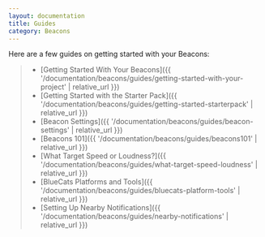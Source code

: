 ```yaml
---
layout: documentation
title: Guides
category: Beacons
---
```


Here are a few guides on getting started with your Beacons: 
 
> - [Getting Started With Your Beacons]({{ '/documentation/beacons/guides/getting-started-with-your-project' | relative_url }})
> - [Getting Started with the Starter Pack]({{ '/documentation/beacons/guides/getting-started-starterpack' | relative_url }})
> - [Beacon Settings]({{ '/documentation/beacons/guides/beacon-settings' | relative_url }})
> - [Beacons 101]({{ '/documentation/beacons/guides/beacons101' | relative_url }})
> - [What Target Speed or Loudness?]({{ '/documentation/beacons/guides/what-target-speed-loudness' | relative_url }})
> - [BlueCats Platforms and Tools]({{ '/documentation/beacons/guides/bluecats-platform-tools' | relative_url }})
> - [Setting Up Nearby Notifications]({{ '/documentation/beacons/guides/nearby-notifications' | relative_url }})


